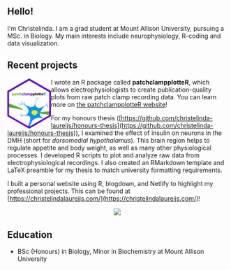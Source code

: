 ## Hello!

I'm Christelinda. I am a grad student at Mount Allison University, pursuing a MSc. in Biology. My main interests include neurophysiology, R-coding and data visualization.

## Recent projects

<a href="https://christelinda-laureijs.github.io/patchclampplotteR/index.html">
<img src="logo.png" width = 100px align="left"/></a>

I wrote an R package called **patchclampplotteR**, which allows electrophysiologists to create publication-quality plots from raw patch clamp recording data. You can learn more on [the patchclampplotteR website](https://christelinda-laureijs.github.io/patchclampplotteR/index.html)!

For my honours thesis ([https://github.com/christelinda-laureijs/honours-thesis](https://github.com/christelinda-laureijs/honours-thesis)), I examined the effect of insulin on neurons in the DMH (short for *dorsomedial hypothalamus*). This brain region helps to regulate appetite and body weight, as well as many other physiological processes. I developed R scripts to plot and analyze raw data from electrophysiological recordings. I also created an RMarkdown template and LaTeX preamble for my thesis to match university formatting requirements.

I built a personal website using R, blogdown, and Netlify to highlight my professional projects. This can be found at [https://christelindalaureijs.com/](https://christelindalaureijs.com/)!

<div align="center">
<img src="Laureijs-Cover-Image.png" width = 800px/>
</div>    

## Education
-  BSc (Honours) in Biology, Minor in Biochemistry at Mount Allison University
